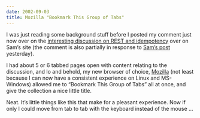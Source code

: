 ```yaml
---
date: 2002-09-03
title: Mozilla "Bookmark This Group of Tabs"
---
```



I was just reading some background stuff before I posted my comment just now over on the [interesting discussion on REST and idempotency](http://www.intertwingly.net/blog/?entry=784 "Sam Ruby's post, and various comments") over on Sam’s site (the comment is also partially in response to [Sam’s post](http://radio.weblogs.com/0101679/2002/09/02.html#a787) yesterday).

I had about 5 or 6 tabbed pages open with content relating to the discussion, and lo and behold, my new browser of choice, [Mozilla](http://www.mozilla.org/ "Mozilla site") (not least because I can now have a consistent experience on Linux and MS-Windows) allowed me to “Bookmark This Group of Tabs” all at once, and give the collection a nice little title.

Neat. It’s little things like this that make for a pleasant experience. Now if only I could move from tab to tab with the keyboard instead of the mouse …



